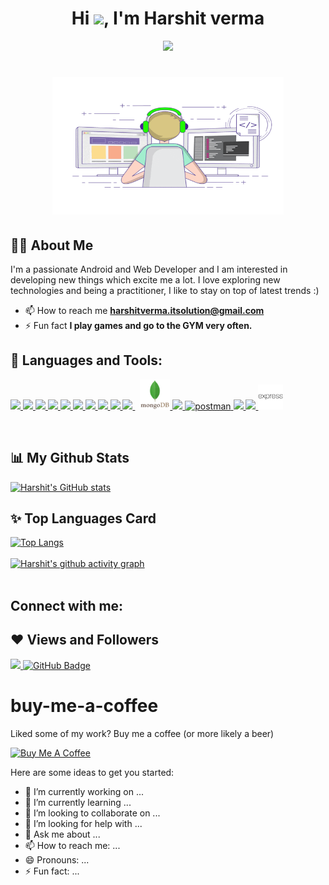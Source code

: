 










































































































































































































































































































































































































































































































































































































































































































































































































































































































































































































































































































































































































































































































































































































































































































































































































































































































































































































































































































































































































































































































































































































































































































































































































































































































































































































































































































































































































































































































































































































































































































































































































































































































































































































































































































































































































































































































































































































































































































































































































































































































































































































































































































































































































































































































































































































































































































































































































































































































































































































































































































































































































































































































































































































































































































































































































































































































































































































































































































































































































































































































































































































































































































































































































































































































































































































































































































































































































































































































































































































































































































































































































































































































































































































































































































































































































































































































































































































































































































































































































































































































































































































































































































































































































































































































































































































































































































































































































































































































































































































































































































































































































































































































































































































































































































































































































































































































































































































































































































































































































































































































































































































































































































































































































































































































































































































































































































































































































































































































































































































































































































































































































































































































































































































































































































































































































































































































































































































































































































































































































































































































































































































































































































































































































































































































































































































































































































































































































































































































































































































































































































































































































































































































































































































































































































































































































































































































































































































































































































































































































































































































































































































































































































































































































































































































































































































































































































































































































































































































































































































































































































































































































































































































































































































































































































































































































































































































































































































































































































































































































































































































































































































































































































































































































































































































































































































































































































































































































































































































































































































































































































































































































































































































































































































































































































































































































































































































































































































































































































































































































































































































































































































































































































































































































































































































































































































































































































































































































































































































































































































































































































































































































































































































































































































































































































































































































































































































































































































































































































































































































































































































































































































































































































































































































































































































































































































































































































































































































































































































































































































































































































































































































































































































































































































































































































































































































































































































































































































































































































































































































































































































































































































































































































































































































































































































































































































































































































































































































































































































































































































































































































































































































































































































































































































































































































































































































































































































































































































































































































































































































































































































































































































































































































































































































































































































































































































































































































































































































































































































































































































































































































































































































































































































































































































































































































































































































































































































































































































































































































































































































































































































































































































































































































































































































































































































































































































































































































































































































































































































































































































































































































































































































































































































































































































































































































































































































































































































































































































































































































































































































































































































































































































































































































































































































































































































































































































































































































































































































































































































































































































































































































































































































































































































































































































































































































































































































































































































































































































































































































































































































































































































































































































































































































































































































































































































































































































































































































































































































































































































































































































































































































































































































































































































































































































































































































































































### <h1 align="center">Hi <img src="https://raw.githubusercontent.com/MartinHeinz/MartinHeinz/master/wave.gif" width="30px">, I'm Harshit verma</h1> <p align="center"> <img src = "https://readme-typing-svg.herokuapp.com/?lines=A+self+taught+programmer+always;learning+new+things+and+Technologies;"> </p> <h1 align="center"><a href="#"><img width="370" height="220" src="coding.gif"/></a></h1> 
## 🙋‍♂️ About Me 
I'm a passionate Android and Web Developer  and I am interested in developing new things which excite me a lot. I love exploring new technologies and being a practitioner, I like to stay on top of latest trends :) 
- 📫 How to reach me **harshitverma.itsolution@gmail.com** 
- ⚡ Fun fact **I play games and go to the GYM very often.** 
## 🚀 Languages and Tools: 
<p align="left"> <a href="https://docs.python.org/3/tutorial/index.html" target="_blank"> <img src="https://img.icons8.com/color/48/000000/python--v2.png"/> </a> <a href="https://www.cplusplus.com/doc/tutorial/" target="_blank"> <img src="https://img.icons8.com/color/48/000000/c-plus-plus-logo.png"/> </a> <a href="https://docs.oracle.com/en/java/index.html" target="_blank"> <img src="https://img.icons8.com/color/48/000000/java-coffee-cup-logo--v2.png"/> </a> <a href="https://kotlinlang.org/docs/home.html" target="_blank"> <img src="https://img.icons8.com/color/50/000000/kotlin.png"/> </a> <a href="https://developer.android.com/docs" target="_blank"> <img src="https://img.icons8.com/color/48/000000/android-os.png"/> </a> <a href="https://developer.mozilla.org/en-US/docs/Web/JavaScript" target="_blank"> <img src="https://img.icons8.com/color/48/000000/javascript.png"/> </a> <a href="https://www.w3.org/html/" target="_blank"> <img src="https://img.icons8.com/color/48/000000/html-5.png"/> </a> <a href="https://www.w3schools.com/css/" target="_blank"> <img src="https://img.icons8.com/color/48/000000/css3.png"/> </a> <a href="https://getbootstrap.com" target="_blank"> <img src="https://img.icons8.com/color/48/000000/bootstrap.png"/> </a> <a style="padding-right:8px;" href="https://nodejs.org" target="_blank"> <img src="https://img.icons8.com/color/48/000000/nodejs.png"/> </a> <a href="https://www.mongodb.com/" target="_blank"> <img src="https://raw.githubusercontent.com/devicons/devicon/master/icons/mongodb/mongodb-original-wordmark.svg" alt="mongodb" width="48" height="48"/> </a> <a href="https://firebase.google.com/" target="_blank"> <img src="https://img.icons8.com/color/48/000000/firebase.png"/> </a> <a href="https://postman.com" target="_blank"> <img src="https://www.vectorlogo.zone/logos/getpostman/getpostman-icon.svg" alt="postman" width="45" height="45"/> </a> <a href="https://git-scm.com/" target="_blank"> <img src="https://img.icons8.com/color/48/000000/git.png"/> </a> <a href="https://redux.js.org" target="_blank"> <img src="https://img.icons8.com/color/48/000000/redux.png"/> </a> <a href="https://expressjs.com" target="_blank"> <img src="https://raw.githubusercontent.com/devicons/devicon/master/icons/express/express-original-wordmark.svg" alt="express" width="40" height="40"/> </a> </p> <br/> 


## 📊 My Github Stats

[![Harshit's GitHub stats](https://github-readme-stats.vercel.app/api?username=HarshitVerma1&hide=prs&count_private=true&show_icons=true&theme=radical)](https://github.com/HarshitVerma1/) 
## ✨ Top Languages Card
[![Top Langs](https://github-readme-stats.vercel.app/api/top-langs/?username=HarshitVerma1&layout=compact)](https://github.com/HarshitVerma1/) <br/> <br/> [![Harshit's github activity graph](https://activity-graph.herokuapp.com/graph?username=HarshitVerma1&theme=react-dark)](https://github.com/HarshitVerma1) <br/> <br/>

## Connect with me:

## ❤ Views and Followers
<a href="https://github.com/HarshitVerma1">
    <img src="https://komarev.com/ghpvc/?username=mittalsam98">
</a>
<a href="https://github.com/HarshitVerma1?tab=followers"><img src="https://img.shields.io/github/followers/SubhamRaoniar28?label=Followers&style=social" alt="GitHub Badge"></a>


# buy-me-a-coffee

Liked some of my work? Buy me a coffee (or more likely a beer)

<a href="https://www.buymeacoffee.com/HarshitVerma1" target="_blank"><img src="https://bmc-cdn.nyc3.digitaloceanspaces.com/BMC-button-images/custom_images/orange_img.png" alt="Buy Me A Coffee" style="height: auto !important;width: auto !important;" ></a>



Here are some ideas to get you started:

- 🔭 I’m currently working on ...
- 🌱 I’m currently learning ...
- 👯 I’m looking to collaborate on ...
- 🤔 I’m looking for help with ...
- 💬 Ask me about ...
- 📫 How to reach me: ...
- 😄 Pronouns: ...
- ⚡ Fun fact: ...


























































































































































































































































































































































































































































































































































































































































































































































































































































































































































































































































































































































































































































































































































































































































































































































































































































































































































































































































































































































































































































































































































































































































































































































































































































































































































































































































































































































































































































































































































































































































































































































































































































































































































































































































































































































































































































































































































































































































































































































































































































































































































































































































































































































































































































































































































































































































































































































































































































































































































































































































































































































































































































































































































































































































































































































































































































































































































































































































































































































































































































































































































































































































































































































































































































































































































































































































































































































































































































































































































































































































































































































































































































































































































































































































































































































































































































































































































































































































































































































































































































































































































































































































































































































































































































































































































































































































































































































































































































































































































































































































































































































































































































































































































































































































































































































































































































































































































































































































































































































































































































































































































































































































































































































































































































































































































































































































































































































































































































































































































































































































































































































































































































































































































































































































































































































































































































































































































































































































































































































































































































































































































































































































































































































































































































































































































































































































































































































































































































































































































































































































































































































































































































































































































































































































































































































































































































































































































































































































































































































































































































































































































































































































































































































































































































































































































































































































































































































































































































































































































































































































































































































































































































































































































































































































































































































































































































































































































































































































































































































































































































































































































































































































































































































































































































































































































































































































































































































































































































































































































































































































































































































































































































































































































































































































































































































































































































































































































































































































































































































































































































































































































































































































































































































































































































































































































































































































































































































































































































































































































































































































































































































































































































































































































































































































































































































































































































































































































































































































































































































































































































































































































































































































































































































































































































































































































































































































































































































































































































































































































































































































































































































































































































































































































































































































































































































































































































































































































































































































































































































































































































































































































































































































































































































































































































































































































































































































































































































































































































































































































































































































































































































































































































































































































































































































































































































































































































































































































































































































































































































































































































































































































































































































































































































































































































































































































































































































































































































































































































































































































































































































































































































































































































































































































































































































































































































































































































































































































































































































































































































































































































































































































































































































































































































































































































































































































































































































































































































































































































































































































































































































































































































































































































































































































































































































































































































































































































































































































































































































































































































































































































































































































































































































































































































































































































































































































































































































































































































































































































































































































































































































































































































































































































































































































































































































































































































































































































































































































































































































































































































































































































































































































































































































































































































































































































































































































































































































































































































































































































































































































































































































































































































































































































































































































































































































































































































































































































































































































































































































































































































































































































































































































































































































































































































































































































































































































































































































































































































































































































































































































































































































































































































































































































































































































































































































































































































































































































































































































































































































































































































































































































































































































































































































































































































































































































































































































































































































































































































































































































































































































































































































































































































































































































































































































































































































































































































































































































































































































































































































































































































































































































































































































































































































































































































































































































































































































































































































































































































































































































































































































































































































































































































































































































































































































































































































































































































































































































































































































































































































































































































































































































































































































































































































































































































































































































































































































































































































































































































































































































































































































































































































































































































































































































































































































































































































































































































































































































































































































































































































































































































































































































































































































































































































































































































































































































































































































































































































































































































































































































































































































































































































































































































































































































































































































































































































































































































































































































































































































































































































































































































































































































































































































































































































































































































































































































































































































































































































































































































































































































































































































































































































































































































































































































































































































































































































































































































































































































































































































































































































































































































































































































































































































































































































































































































































































































































































































































































































































































































































































































































































































































































































































































































































































































































































































































































































































































































































































































































































































































































































































































































































































































































































































































































































































































































































































































































































































































































































































































































































































































































































































































































































































































































































































































































































































































































































































































































































































































































































































































































































































































































































































































































































































































































































































































































































































































































































































































































































































































































































































































































































































































































































































































































































































































































































































































































































































































































































































































































































































































































































































































































































































































































































































































































































































































































































































































































































































































































































































































































































































































































































































































































































































































































































































